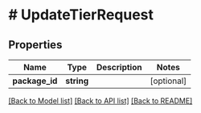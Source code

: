 # # UpdateTierRequest

## Properties

Name | Type | Description | Notes
------------ | ------------- | ------------- | -------------
**package_id** | **string** |  | [optional]

[[Back to Model list]](../../README.md#models) [[Back to API list]](../../README.md#endpoints) [[Back to README]](../../README.md)
